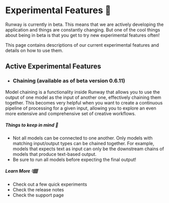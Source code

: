 # Experimental Features 🧪

Runway is currently in beta. This means that we are actively developing the application and things are constantly changing. But one of the cool things about being in beta is that you get to try new experimental features often!

This page contains descriptions of our current experimental features and details on how to use them.

## Active Experimental Features

- ### Chaining (available as of beta version 0.6.11)

Model chaining is a functionality inside Runway that allows you to use the output of one model as the input of another one, effectively chaining them together. This becomes very helpful when you want to create a continuous pipeline of processing for a given input, allowing you to explore an even more extensive and comprehensive set of creative workflows.

##### Things to keep in mind 🧠
- Not all models can be connected to one another. Only models with matching input/output types can be chained together. For example, models that expects text as input can only be the downstream chains of models that produce text-based output.
- Be sure to run all models before expecting the final output!

##### Learn More 👇🏽
- Check out a few quick experiments
- Check the release notes
- Check the support page

